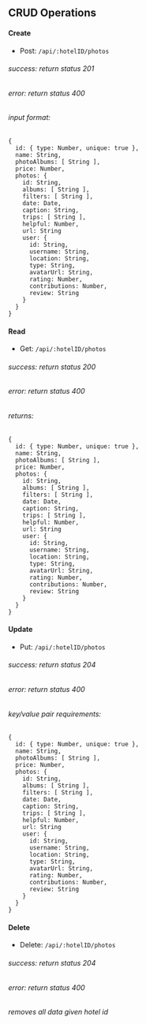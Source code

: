 ## CRUD Operations

#### Create

* Post: `/api/:hotelID/photos`

###### success: return status 201
###### error: return status 400

###### input format:
```
{
  id: { type: Number, unique: true },
  name: String,
  photoAlbums: [ String ],
  price: Number,
  photos: {
    id: String,
    albums: [ String ],
    filters: [ String ],
    date: Date,
    caption: String,
    trips: [ String ],
    helpful: Number,
    url: String
    user: {
      id: String,
      username: String,
      location: String,
      type: String,
      avatarUrl: String,
      rating: Number,
      contributions: Number,
      review: String
    }
  }
}
```


#### Read

* Get: `/api/:hotelID/photos`

###### success: return status 200
###### error: return status 400

###### returns:
```
{
  id: { type: Number, unique: true },
  name: String,
  photoAlbums: [ String ],
  price: Number,
  photos: {
    id: String,
    albums: [ String ],
    filters: [ String ],
    date: Date,
    caption: String,
    trips: [ String ],
    helpful: Number,
    url: String
    user: {
      id: String,
      username: String,
      location: String,
      type: String,
      avatarUrl: String,
      rating: Number,
      contributions: Number,
      review: String
    }
  }
}
```

#### Update

* Put: `/api/:hotelID/photos`

###### success: return status 204
###### error: return status 400

###### key/value pair requirements:
```
{
  id: { type: Number, unique: true },
  name: String,
  photoAlbums: [ String ],
  price: Number,
  photos: {
    id: String,
    albums: [ String ],
    filters: [ String ],
    date: Date,
    caption: String,
    trips: [ String ],
    helpful: Number,
    url: String
    user: {
      id: String,
      username: String,
      location: String,
      type: String,
      avatarUrl: String,
      rating: Number,
      contributions: Number,
      review: String
    }
  }
}
```


#### Delete

* Delete: `/api/:hotelID/photos`

###### success: return status 204
###### error: return status 400

###### removes all data given hotel id